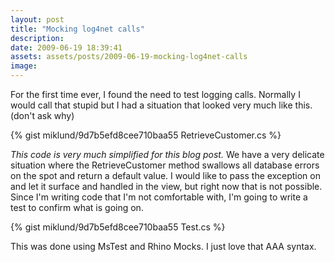 ```yaml
---
layout: post
title: "Mocking log4net calls"
description:
date: 2009-06-19 18:39:41
assets: assets/posts/2009-06-19-mocking-log4net-calls
image: 
---
```


For the first time ever, I found the need to test logging calls. Normally I would call that stupid but I had a situation that looked very much like this. (don't ask why)

{% gist miklund/9d7b5efd8cee710baa55 RetrieveCustomer.cs %}

_This code is very much simplified for this blog post._ We have a very delicate situation where the RetrieveCustomer method swallows all database errors on the spot and return a default value. I would like to pass the exception on and let it surface and handled in the view, but right now that is not possible. Since I'm writing code that I'm not comfortable with, I'm going to write a test to confirm what is going on.

{% gist miklund/9d7b5efd8cee710baa55 Test.cs %}

This was done using MsTest and Rhino Mocks. I just love that AAA syntax.
